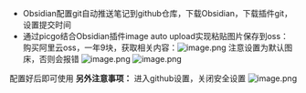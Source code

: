 - Obsidian配置git自动推送笔记到github仓库，下载Obsidian，下载插件git，设置提交时间
- 通过picgo结合Obsidian插件image auto upload实现粘贴图片保存到oss：
  购买阿里云oss，一年9块，获取相关内容：![image.png](https://zmnotes.oss-cn-beijing.aliyuncs.com/notes/20250908231011175.png)
  注意设置为默认图床，否则会报错
![image.png](https://zmnotes.oss-cn-beijing.aliyuncs.com/notes/20250908231025193.png)
![image.png](https://zmnotes.oss-cn-beijing.aliyuncs.com/notes/20250908231129128.png)

配置好后即可使用
**另外注意事项：**
进入github设置，关闭安全设置
![image.png](https://zmnotes.oss-cn-beijing.aliyuncs.com/notes/20250909001538093.png)




